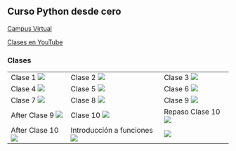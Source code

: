 ## Curso Python desde cero

[Campus Virtual](https://aulasvirtuales.bue.edu.ar)

[Clases en YouTube](https://www.youtube.com/playlist?list=PLR6qrffywxhB6FFTdb0Rm365aJ7lMU8eU)

### Clases

<table style="width:100%">
<tr>
<td>
Clase 1
<a href="https://youtu.be/dB1f7ZvfA3Q">
<img src="http://i3.ytimg.com/vi/dB1f7ZvfA3Q/maxresdefault.jpg">
</a>
</td>
<td>
Clase 2
<a href="https://youtu.be/v3KOSvG9IVE">
<img src="http://i3.ytimg.com/vi/v3KOSvG9IVE/maxresdefault.jpg">
</a>
</td>
<td>
Clase 3
<a href="https://youtu.be/_ynoniewVlM">
<img src="http://i3.ytimg.com/vi/_ynoniewVlM/maxresdefault.jpg">
</a>
</td>
</tr>
<tr>
<td>
Clase 4
<a href="https://youtu.be/RmsaiSpjv00">
<img src="http://i3.ytimg.com/vi/RmsaiSpjv00/maxresdefault.jpg">
</a>
</td>
<td>
Clase 5
<a href="https://youtu.be/kVclnmcTbq8">
<img src="http://i3.ytimg.com/vi/kVclnmcTbq8/maxresdefault.jpg">
</a>
</td>
<td>
Clase 6
<a href="https://youtu.be/cIjAR1hCJCg">
<img src="http://i3.ytimg.com/vi/cIjAR1hCJCg/maxresdefault.jpg">
</a>
</td>
</tr>
<tr>
<td>
Clase 7
<a href="https://youtu.be/cj2Vvq39o50">
<img src="http://i3.ytimg.com/vi/cj2Vvq39o50/maxresdefault.jpg">
</a>
</td>
<td>
Clase 8 
<a href="https://youtu.be/numwdKe_h2s">
<img src="http://i3.ytimg.com/vi/numwdKe_h2s/maxresdefault.jpg">
</a>
</td>
<td>
Clase 9
<a href="https://youtu.be/wdE_zWa3AFA">
<img src="http://i3.ytimg.com/vi/wdE_zWa3AFA/maxresdefault.jpg">
</a>
</td>
</tr>
<tr>
<td>
After Clase 9
<a href="https://youtu.be/BrlUaivUdm0">
<img src="http://i3.ytimg.com/vi/BrlUaivUdm0/maxresdefault.jpg">
</a>
</td>
<td>
Clase 10 
<a href="https://youtu.be/kzw432hk92c">
<img src="http://i3.ytimg.com/vi/kzw432hk92c/maxresdefault.jpg">
</a>
</td>
<td>
Repaso Clase 10
<a href="https://youtu.be/MW6DdjWmMUg">
<img src="http://i3.ytimg.com/vi/MW6DdjWmMUg/maxresdefault.jpg">
</a>
</td>
</tr>
<tr>
<td>
After Clase 10
<a href="https://youtu.be/xEcyj9fmKqw">
<img src="http://i3.ytimg.com/vi/xEcyj9fmKqw/maxresdefault.jpg">
</a>
</td>
<td>
Introducción a funciones
<a href="https://youtu.be/61iy2Ujh6xk">
<img src="http://i3.ytimg.com/vi/61iy2Ujh6xk/maxresdefault.jpg">
</a>
</td>
<td>

<a href="https://youtu.be/">
<img src="http://i3.ytimg.com/vi//maxresdefault.jpg">
</a>
</td>
</tr>
</table>

